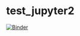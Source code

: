 # test_jupyter2
[![Binder](https://mybinder.org/badge_logo.svg)](https://mybinder.org/v2/gh/mzwierzak/test_jupyter2/HEAD?labpath=darts.ipynb)
